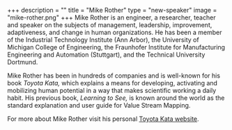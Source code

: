+++
description = ""
title = "Mike Rother"
type = "new-speaker"
image = "mike-rother.png"
+++
Mike Rother is an engineer, a researcher, teacher and speaker on the subjects of management, leadership, improvement, adaptiveness, and change in human organizations. He has been a member of the Industrial Technology Institute (Ann Arbor), the University of Michigan College of Engineering, the Fraunhofer Institute for Manufacturing Engineering and Automation (Stuttgart), and the Technical University Dortmund.</p>
<p>Mike Rother has been in hundreds of companies and is well-known for his book <em>Toyota Kata,</em> which explains a means for developing, activating and mobilizing human potential in a way that makes scientific working a daily habit. His previous book, <em>Learning to See,</em> is known around the world as the standard explanation and user guide for Value Stream Mapping.</p>
For more about Mike Rother visit his personal <a href="http://www-personal.umich.edu/~mrother/Homepage.html" target="_blank">Toyota Kata website</a>.
